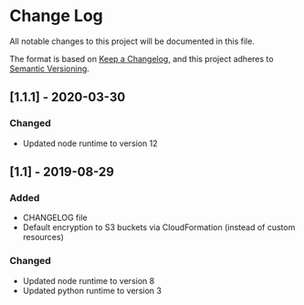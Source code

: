 # Change Log
All notable changes to this project will be documented in this file.

The format is based on [Keep a Changelog](https://keepachangelog.com/en/1.0.0/),
and this project adheres to [Semantic Versioning](https://semver.org/spec/v2.0.0.html).

## [1.1.1] - 2020-03-30
### Changed
- Updated node runtime to version 12

## [1.1] - 2019-08-29
### Added
- CHANGELOG file
- Default encryption to S3 buckets via CloudFormation (instead of custom resources)

### Changed
- Updated node runtime to version 8
- Updated python runtime to version 3
